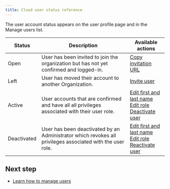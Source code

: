 ```yaml
---
title: Cloud user status reference
---
```


The user account status appears on the user profile page and in the Manage users list.

| Status | Description | Available actions |
|---|---|---|
| Open | User has been invited to join the organization but has not yet confirmed and logged-in. | [Copy invitation URL](/cloud/cloud-configuration/cloud-user-invite#provide-invitation-url-optional) |
| Left | User has moved their account to another Organization. | [Invite user](/cloud/cloud-configuration/cloud-user-invite) |
| Active | User accounts that are confirmed and have all all privileges associated with their user role. | [Edit first and last name](/cloud/cloud-configuration/cloud-user-edit-details)<br/>[Edit role](/cloud/cloud-configuration/cloud-user-edit-role)<br/>[Deactivate user](/cloud/cloud-configuration/cloud-user-deactivate) |
| Deactivated | User has been deactivated by an Administrator which revokes all privileges associated with the user role. | [Edit first and last name](/cloud/cloud-configuration/cloud-user-edit-details)<br/>[Edit role](/cloud/cloud-configuration/cloud-user-edit-role)<br/>[Reactivate user](/cloud/cloud-configuration/cloud-user-deactivate#reactivate-a-user) |

## Next step

* [Learn how to manage users](/cloud-configuration/cloud-users-manage)
